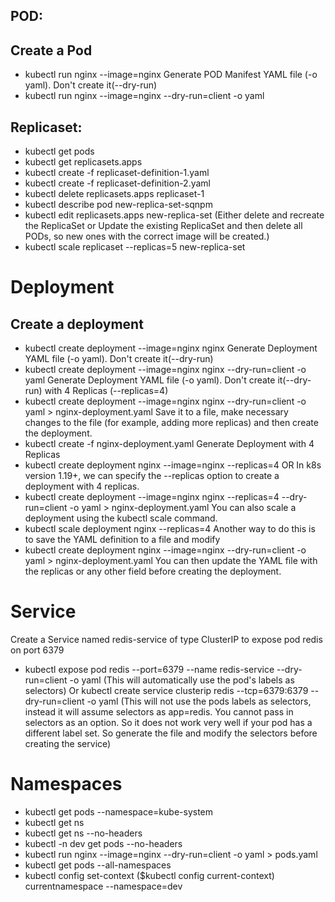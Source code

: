 ## POD:

## Create a Pod
- kubectl run nginx --image=nginx
Generate POD Manifest YAML file (-o yaml). Don't create it(--dry-run)
- kubectl run nginx --image=nginx --dry-run=client -o yaml

## Replicaset: 

- kubectl get pods
- kubectl get replicasets.apps
- kubectl create -f replicaset-definition-1.yaml 
- kubectl create -f replicaset-definition-2.yaml 
- kubectl delete replicasets.apps replicaset-1
- kubectl describe pod new-replica-set-sqnpm
- kubectl edit replicasets.apps new-replica-set (Either delete and recreate the ReplicaSet or Update the existing ReplicaSet and then delete all PODs, so new ones with the correct image will be created.)
- kubectl scale replicaset --replicas=5 new-replica-set

# Deployment
## Create a deployment
- kubectl create deployment --image=nginx nginx
  Generate Deployment YAML file (-o yaml). Don't create it(--dry-run)
- kubectl create deployment --image=nginx nginx --dry-run=client -o yaml
  Generate Deployment YAML file (-o yaml). Don't create it(--dry-run) with 4 Replicas (--replicas=4)
- kubectl create deployment --image=nginx nginx --dry-run=client -o yaml > nginx-deployment.yaml
  Save it to a file, make necessary changes to the file (for example, adding more replicas) and then create the deployment.
- kubectl create -f nginx-deployment.yaml
  Generate Deployment with 4 Replicas
- kubectl create deployment nginx --image=nginx --replicas=4 
OR
  In k8s version 1.19+, we can specify the --replicas option to create a deployment with 4 replicas.
- kubectl create deployment --image=nginx nginx --replicas=4 --dry-run=client -o yaml > nginx-deployment.yaml
  You can also scale a deployment using the kubectl scale command.
- kubectl scale deployment nginx --replicas=4
  Another way to do this is to save the YAML definition to a file and modify
- kubectl create deployment nginx --image=nginx --dry-run=client -o yaml > nginx-deployment.yaml
  You can then update the YAML file with the replicas or any other field before creating the deployment.

# Service

  Create a Service named redis-service of type ClusterIP to expose pod redis on port 6379
- kubectl expose pod redis --port=6379 --name redis-service --dry-run=client -o yaml
  (This will automatically use the pod's labels as selectors)
Or
  kubectl create service clusterip redis --tcp=6379:6379 --dry-run=client -o yaml 
  (This will not use the pods labels as selectors, instead it will assume selectors as app=redis. You cannot pass in selectors as an option. So it does not work very well if   your pod has a different label set. So generate the file and modify the selectors before creating  the service)

# Namespaces

- kubectl get pods --namespace=kube-system
- kubectl get ns
- kubectl get ns --no-headers
- kubectl -n dev get pods --no-headers
- kubectl run nginx --image=nginx --dry-run=client -o yaml > pods.yaml
- kubectl get pods --all-namespaces
- kubectl config set-context ($kubectl config current-context) currentnamespace --namespace=dev
